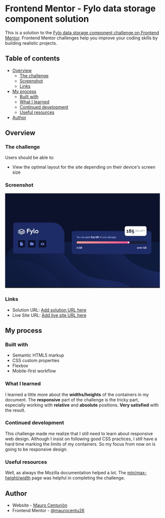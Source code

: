 # Frontend Mentor - Fylo data storage component solution

This is a solution to the [Fylo data storage component challenge on Frontend Mentor](https://www.frontendmentor.io/challenges/fylo-data-storage-component-1dZPRbV5n). Frontend Mentor challenges help you improve your coding skills by building realistic projects. 

## Table of contents

- [Overview](#overview)
  - [The challenge](#the-challenge)
  - [Screenshot](#screenshot)
  - [Links](#links)
- [My process](#my-process)
  - [Built with](#built-with)
  - [What I learned](#what-i-learned)
  - [Continued development](#continued-development)
  - [Useful resources](#useful-resources)
- [Author](#author)

## Overview

### The challenge

Users should be able to:

- View the optimal layout for the site depending on their device's screen size

### Screenshot

![](screenshot.jpg)

### Links

- Solution URL: [Add solution URL here](https://your-solution-url.com)
- Live Site URL: [Add live site URL here](https://your-live-site-url.com)

## My process

### Built with

- Semantic HTML5 markup
- CSS custom properties
- Flexbox
- Mobile-first workflow

### What I learned

I learned a little more about the **widths/heights** of the containers in my document. The **responsive** part of the challenge is the tricky part, especially working with **relative** and **absolute** positions.
**Very satisfied** with the result.

### Continued development

This challenge made me realize that I still need to learn about responsive web design. Although I insist on following good CSS practices, I still have a hard time marking the limits of my containers.
So my focus from now on is going to be responsive design.

### Useful resources

Well, as always the Mozilla documentation helped a lot. The <a href="https://developer.mozilla.org/en-US/docs/Web/CSS/min-width" target="_blank">min/max-height/width</a> page was helpful in completing the challenge.

## Author

- Website - [Mauro Centurión](https://github.com/maurocentu26)
- Frontend Mentor - [@maurocentu26](https://www.frontendmentor.io/profile/maurocentu26)
